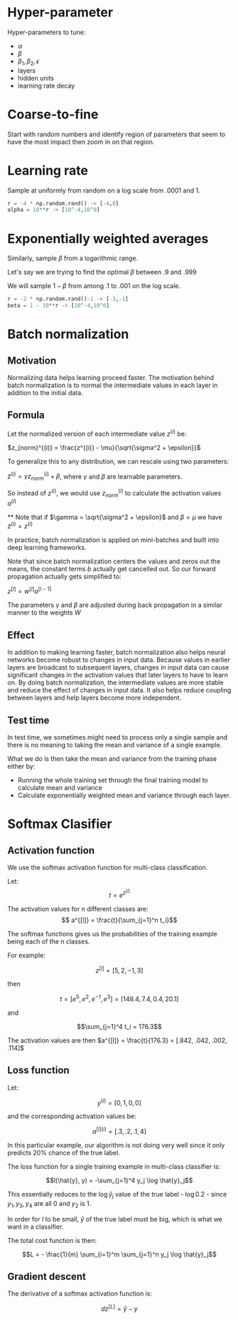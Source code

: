 # Hyper-parameter

Hyper-parameters to tune:

- $\alpha$
- $\beta$
- $\beta_1, \beta_2, \epsilon$
- layers
- hidden units
- learning rate decay


# Coarse-to-fine

Start with random numbers and identify region of parameters that seem to have the most impact then zoom in on that region.

# Learning rate

Sample at uniformly from random on a log scale from .0001 and 1.

```python
r = -4 * np.random.rand() -> [-4,0]
alpha = 10**r -> [10^-4,10^0]
```
# Exponentially weighted averages

Similarly, sample $\beta$ from a logarithmic range.

Let's say we are trying to find the optimal $\beta$ between .9 and .999

We will sample $1-\beta$ from among .1 to .001 on the log scale.

```python
r = -2 * np.random.rand()-1 -> [-3,-1]
beta = 1 - 10**r -> [10^-4,10^0]
```

# Batch normalization

## Motivation

Normalizing data helps learning proceed faster. The motivation behind batch normalization is to normal the intermediate values in each layer in addition to the initial data.


## Formula

Let the normalized version of each intermediate value $z^{(i)}$ be:

$z_{norm}^{(i)} = \frac{z^{(i)} - \mu}{\sqrt{\sigma^2 + \epsilon}}$

To generalize this to any distribution, we can rescale using two parameters:

$\tilde{z}^{(i)} = \gamma z_{norm}^{(i)} + \beta$, where $\gamma$ and $\beta$ are learnable parameters.

So instead of $z^{(i)}$, we would use $z^{(i)}_{norm}$ to calculate the activation values $a^{(i)}$

** Note that if $\gamma = \sqrt{\sigma^2 + \epsilon}$ and $\beta = \mu$ we have $\tilde{z}^{(i)} = z^{(i)}$

In practice, batch normalization is applied on mini-batches and built into deep learning frameworks.

Note that since batch normalization centers the values and zeros out the means, the constant terms $b$ actually get cancelled out. So our forward propagation actually gets simplified to:

$z^{[l]} = w^{[l]}a^{[l-1]}$

The parameters $\gamma$ and $\beta$ are adjusted during back propagation in a similar manner to the weights $W$

## Effect

In addition to making learning faster, batch normalization also helps neural networks become robust to changes in input data. Because values in earlier layers are broadcast to subsequent layers, changes in input data can cause significant changes in the activation values that later layers to have to learn on. By doing batch normalization, the intermediate values are more stable and reduce the effect of changes in input data. It also helps reduce coupling between layers and help layers become more independent.

## Test time

In test time, we sometimes might need to process only a single sample and there is no meaning to taking the mean and variance of a single example.

What we do is then take the mean and variance from the training phase either by:

- Running the whole training set through the final training model to calculate mean and variance
- Calculate exponentially weighted mean and variance through each layer.

# Softmax Clasifier


## Activation function
We use the softmax activation function for multi-class classification.

Let:
$$ t = e^{z^{[l]}} $$

The activation values for n different classes are:
$$ a^{[l]} = \frac{t}{\sum_{j=1}^n t_i}$$

The softmax functions gives us the probabilities of the training example being each of the n classes.

For example:

$$z^{[l]} = [5, 2, -1, 3]$$

then

$$t = [e^5, e^2, e^{-1}, e^3] = [148.4, 7.4, 0.4, 20.1]$$

and

$$\sum_{j=1}^4 t_i = 176.3$$

The activation values are then $a^{[l]} = \frac{t}{176.3} = [.842, .042, .002, .114]$

## Loss function

Let:

$$ y^{(i)} = [0, 1, 0, 0] $$

and the corresponding activation values be:

$$ a^{[l](i)} = [.3, .2, .1, 4] $$

In this particular example, our algorithm is not doing very well since it only predicts 20% chance of the true label.

The loss function for a single training example in multi-class classifier is:

$$l(\hat{y}, y) = -\sum_{j=1}^4 y_j \log \hat{y}_j$$

This essentially reduces to the $\log \hat{y}_j$ value of the true label - $\log 0.2$ - since $y_1, y_3, y_4$ are all 0 and $y_2$ is 1.

In order for $l$ to be small, $\hat{y}$ of the true label must be big, which is what we want in a classifier.

The total cost function is then:

$$L = - \frac{1}{m} \sum_{i=1}^m \sum_{j=1}^n y_j \log \hat{y}_j$$

## Gradient descent

The derivative of a softmax activation function is:

$$dz^{[L]} = \hat{y} - y$$
